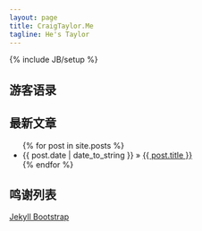 ```yaml
---
layout: page
title: CraigTaylor.Me
tagline: He's Taylor
---
```

{% include JB/setup %}

## 游客语录

<!-- Duoshuo Comment BEGIN -->
<div class="ds-thread"></div>
<script type="text/javascript">
var duoshuoQuery = {short_name:"craigtaylorme"};
(function() {
	var ds = document.createElement('script');
	ds.type = 'text/javascript';ds.async = true;
	ds.src = 'http://static.duoshuo.com/embed.js';
	ds.charset = 'UTF-8';
	(document.getElementsByTagName('head')[0] 
	|| document.getElementsByTagName('body')[0]).appendChild(ds);
})();
</script>
<!-- Duoshuo Comment END -->

## 最新文章

<ul class="posts">
  {% for post in site.posts %}
    <li><span>{{ post.date | date_to_string }}</span> &raquo; <a href="{{ BASE_PATH }}{{ post.url }}">{{ post.title }}</a></li>
  {% endfor %}
</ul>

## 鸣谢列表

[Jekyll Bootstrap](http://github.com/plusjade/jekyll-bootstrap)


